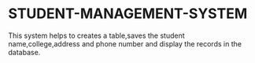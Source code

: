# STUDENT-MANAGEMENT-SYSTEM
This system  helps to creates a table,saves the student name,college,address and phone number and display the records in the database.
